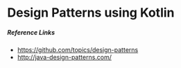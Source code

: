 # Design Patterns using Kotlin

##### Reference Links
* https://github.com/topics/design-patterns
* http://java-design-patterns.com/
